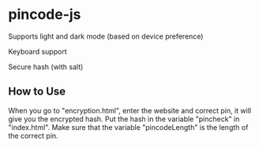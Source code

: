 # pincode-js

Supports light and dark mode (based on device preference)

Keyboard support

Secure hash (with salt)

<h2>How to Use</h2>
When you go to "encryption.html", enter the website and correct pin, it will give you the encrypted hash. Put the hash in the variable "pincheck" in "index.html". Make sure that the variable "pincodeLength" is the length of the correct pin.

